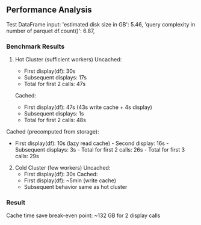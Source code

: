 ## Performance Analysis
 Test DataFrame input:
   'estimated disk size in GB': 5.46,
   'query complexity in number of parquet df.count()': 6.87,

### Benchmark Results
 1. Hot Cluster (sufficient workers)
    Uncached:
    - First display(df): 30s
    - Subsequent displays: 17s
    - Total for first 2 calls: 47s

    Cached:
    - First display(df): 47s (43s write cache + 4s display)
    - Subsequent displays: 1s
    - Total for first 2 calls: 48s

   Cached (precomputed from storage):
   - First display(df): 10s (lazy read cache)
    - Second display: 16s
    - Subsequent displays: 3s
    - Total for first 2 calls: 26s
    - Total for first 3 calls: 29s

 2. Cold Cluster (few workers)
    Uncached:
    - First display(df): 30s
    Cached:
    - First display(df): ~5min (write cache)
    - Subsequent behavior same as hot cluster

### Result
Cache time save break-even point: ~132 GB for 2 display calls
